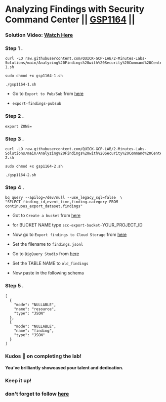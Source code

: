 # Analyzing Findings with Security Command Center || [GSP1164]() ||

### **Solution Video:** [Watch Here]()

### Step 1 .

```
curl -LO raw.githubusercontent.com/QUICK-GCP-LAB/2-Minutes-Labs-Solutions/main/Analyzing%20Findings%20with%20Security%20Command%20Center/gsp1164-1.sh

sudo chmod +x gsp1164-1.sh

./gsp1164-1.sh

```

- Go to `Export to Pub/Sub` from [here](https://console.cloud.google.com/security/command-center/config/continuous-exports/pubsub)

- `export-findings-pubsub`

### Step 2 .

```
export ZONE=

```

### Step 3 .

```
curl -LO raw.githubusercontent.com/QUICK-GCP-LAB/2-Minutes-Labs-Solutions/main/Analyzing%20Findings%20with%20Security%20Command%20Center/gsp1164-2.sh

sudo chmod +x gsp1164-2.sh

./gsp1164-2.sh

```

### Step 4 .

```
bq query --apilog=/dev/null --use_legacy_sql=false  \
"SELECT finding_id,event_time,finding.category FROM continuous_export_dataset.findings"

```

- Got to `Create a bucket` from [here](https://console.cloud.google.com/storage/create-bucket)

- for BUCKET NAME type `scc-export-bucket-`YOUR_PROJECT_ID

- Now go to `Export findings to Cloud Storage` from [here](https://console.cloud.google.com/security/command-center/export)

- Set the filename to `findings.jsonl`

- Go to `BigQuery Studio` from [here](https://console.cloud.google.com/bigquery)

- Set the TABLE NAME to `old_findings`

- Now paste in the following schema

### Step 5 .

```
[
  {
    "mode": "NULLABLE",
    "name": "resource",
    "type": "JSON"
  },
  {
    "mode": "NULLABLE",
    "name": "finding",
    "type": "JSON"
  }
]
```

### Kudos 🌟 on completing the lab!

#### You’ve brilliantly showcased your talent and dedication.

### Keep it up!

### don't forget to follow [here](https://youtube.com/@hellodev1?si=1GE3_P0V8xbViLhc)
